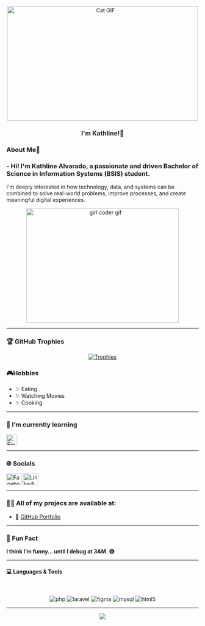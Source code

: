 <div align="center">
  <img height="300" width="500" alt="Cat GIF" align="center" src="https://media.giphy.com/media/JIX9t2j0ZTN9S/giphy.gif">
</div>

<h3 align="center">I'm Kathline!💜</h3>

###  About Me💬 

### - Hi! I'm Kathline Alvarado, a passionate and driven **Bachelor of Science in Information Systems (BSIS)** student.  
I'm deeply interested in how technology, data, and systems can be combined to solve real-world problems, improve processes, and create meaningful digital experiences.



<div align="center">
  <img src="https://media.giphy.com/media/juua9i2c2fA0AIp2iq/giphy.gif" height="300" width="400" alt="girl coder gif">
</div>

---

### 🏆 GitHub Trophies

<p align="center">
  <a href="https://github.com/ryo-ma/github-profile-trophy">
    <img src="https://github-profile-trophy.vercel.app/?username=Kthalvs&theme=dracula&title=Commit,Issues,PullRequest,Repositories&column=4&no-frame=true&margin-w=10&margin-h=15" alt="Trophies" />
  </a>
</p>


### 🎮Hobbies 
- ✨ Eating  
- ✨ Watching Movies  
- ✨ Cooking
---

 ### 🌱 I’m currently learning
<p>
  <img src="https://img.shields.io/badge/Figma-%23F24E1E.svg?style=for-the-badge&logo=figma&logoColor=white" alt="Figma" height="28"/>
</p>

---

### 🌐 Socials
<p align="left">

  <a href="https://web.facebook.com/kathlinejoy.alvarado.3" target="_blank" rel="noopener noreferrer">
    <img align="center" src="https://raw.githubusercontent.com/rahuldkjain/github-profile-readme-generator/master/src/images/icons/Social/facebook.svg" alt="Facebook" height="30" width="40" />
  </a>

  <a href="https://www.linkedin.com/in/kathline-joy-alvarado-15325a301/" target="_blank" rel="noopener noreferrer">
  <img align="center" src="https://raw.githubusercontent.com/rahuldkjain/github-profile-readme-generator/master/src/images/icons/Social/linked-in-alt.svg" alt="LinkedIn" height="30" width="40" />
</a>

</p>

---

 ### 👨‍💻 All of my projecs are available at:
- 🔗 [GitHub Portfolio](https://github.com/Kthalvs/Kthalvs.git)

---

### 📙 Fun Fact
**I think I’m funny… until I debug at 3AM. 😅**

---

#### 💻 Languages & Tools
</br> 
<p align="center">
  <img src="https://img.shields.io/badge/php-%23777BB4.svg?style=for-the-badge&logo=php&logoColor=white" alt="php" />
  <img src="https://img.shields.io/badge/laravel-%23FF2D20.svg?style=for-the-badge&logo=laravel&logoColor=white" alt="laravel" />
  <img src="https://img.shields.io/badge/figma-%23F24E1E.svg?style=for-the-badge&logo=figma&logoColor=white" alt="figma" />
  <img src="https://img.shields.io/badge/mysql-4479A1.svg?style=for-the-badge&logo=mysql&logoColor=white" alt="mysql" />
  <img src="https://img.shields.io/badge/html5-%23E34F26.svg?style=for-the-badge&logo=html5&logoColor=white" alt="html5" />
</p>

---

<p align="center">
  <a href="https://github.com/Kthalvs">
    <img src="https://github-readme-stats.vercel.app/api?username=Kthalvs&show_icons=true&theme=radical"/>
  </a>
</p>
